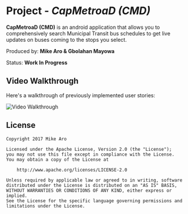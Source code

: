 # Project - *CapMetroaD (CMD)*

**CapMetroaD (CMD)** is an android application that allows you to comprehensively search Municipal Transit bus schedules to get live updates on buses coming to the stops you select.

Produced by: **Mike Aro & Gbolahan Mayowa**

Status: **Work In Progress**

## Video Walkthrough

Here's a walkthrough of previously implemented user stories:

<img src='http://i.imgur.com/I5wvGkx.gif' title='Video Walkthrough' width='' alt='Video Walkthrough' />


## License

    Copyright 2017 Mike Aro

    Licensed under the Apache License, Version 2.0 (the "License");
    you may not use this file except in compliance with the License.
    You may obtain a copy of the License at

        http://www.apache.org/licenses/LICENSE-2.0

    Unless required by applicable law or agreed to in writing, software
    distributed under the License is distributed on an "AS IS" BASIS,
    WITHOUT WARRANTIES OR CONDITIONS OF ANY KIND, either express or implied.
    See the License for the specific language governing permissions and
    limitations under the License.
